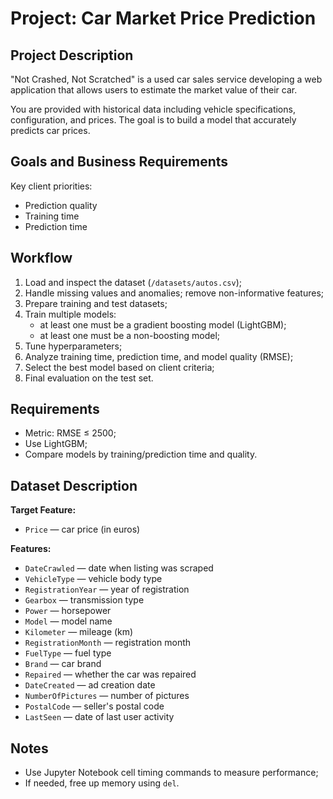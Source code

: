 # Project: Car Market Price Prediction

## Project Description

"Not Crashed, Not Scratched" is a used car sales service developing a web application that allows users to estimate the market value of their car.

You are provided with historical data including vehicle specifications, configuration, and prices. The goal is to build a model that accurately predicts car prices.

## Goals and Business Requirements

Key client priorities:
- Prediction quality
- Training time
- Prediction time

## Workflow

1. Load and inspect the dataset (`/datasets/autos.csv`);
2. Handle missing values and anomalies; remove non-informative features;
3. Prepare training and test datasets;
4. Train multiple models:
    - at least one must be a gradient boosting model (LightGBM);
    - at least one must be a non-boosting model;
5. Tune hyperparameters;
6. Analyze training time, prediction time, and model quality (RMSE);
7. Select the best model based on client criteria;
8. Final evaluation on the test set.

## Requirements

- Metric: RMSE ≤ 2500;
- Use LightGBM;
- Compare models by training/prediction time and quality.

## Dataset Description

**Target Feature:**
- `Price` — car price (in euros)

**Features:**
- `DateCrawled` — date when listing was scraped
- `VehicleType` — vehicle body type
- `RegistrationYear` — year of registration
- `Gearbox` — transmission type
- `Power` — horsepower
- `Model` — model name
- `Kilometer` — mileage (km)
- `RegistrationMonth` — registration month
- `FuelType` — fuel type
- `Brand` — car brand
- `Repaired` — whether the car was repaired
- `DateCreated` — ad creation date
- `NumberOfPictures` — number of pictures
- `PostalCode` — seller's postal code
- `LastSeen` — date of last user activity

## Notes

- Use Jupyter Notebook cell timing commands to measure performance;
- If needed, free up memory using `del`.